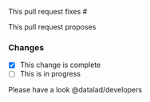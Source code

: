 This pull request fixes #

This pull request proposes

### Changes
- [x] This change is complete
- [ ] This is in progress

Please have a look @datalad/developers
